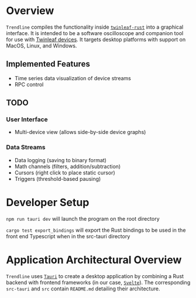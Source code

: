 # Overview
`Trendline` compiles the functionality inside [`twinleaf-rust`](https://github.com/twinleaf/twinleaf-rust) into a graphical interface. It is intended to be a software oscilloscope and companion tool for use with [Twinleaf devices](https://twinleaf.com). It targets desktop platforms with support on MacOS, Linux, and Windows.

## Implemented Features
- Time series data visualization of device streams
- RPC control

## TODO
### User Interface
- Multi-device view (allows side-by-side device graphs)
### Data Streams
- Data logging (saving to binary format)
- Math channels (filters, addition/subtraction)
- Cursors (right click to place static cursor)
- Triggers (threshold-based pausing)

# Developer Setup

`npm run tauri dev` will launch the program on the root directory

`cargo test export_bindings` will export the Rust bindings to be used in the front end Typescript when in the src-tauri directory 

# Application Architectural Overview
`Trendline` uses [`Tauri`](https://tauri.app) to create a desktop application by combining a Rust backend with frontend frameworks (in our case, [`Svelte`](https://svelte.dev)). The corresponding `src-tauri` and `src` contain `README.md` detailing their architecture.